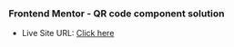 ### Frontend Mentor - QR code component solution
- Live Site URL: [Click here](https://ctrlwisdom.github.io/frontendmentor-newbie-challenge/qr-code-component-main/index.html)
